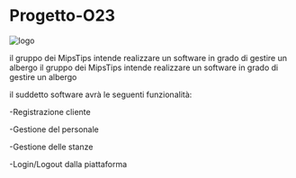 # Progetto-O23
![logo](https://user-images.githubusercontent.com/119416593/222483582-4878bacd-6fdc-44dd-869a-b152037e5e60.png)

il gruppo dei MipsTips intende realizzare un software in grado di gestire un albergo
il gruppo dei MipsTips intende realizzare un software in grado di gestire un albergo 

il suddetto software avrà le seguenti funzionalità:

-Registrazione cliente

-Gestione del personale

-Gestione delle stanze 

-Login/Logout dalla piattaforma
